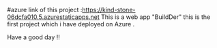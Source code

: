 #azure link of this project :https://kind-stone-06dcfa010.5.azurestaticapps.net
This is a web app "BuildDer"
this is the first project which i have deployed on Azure .

Have a good day !!
